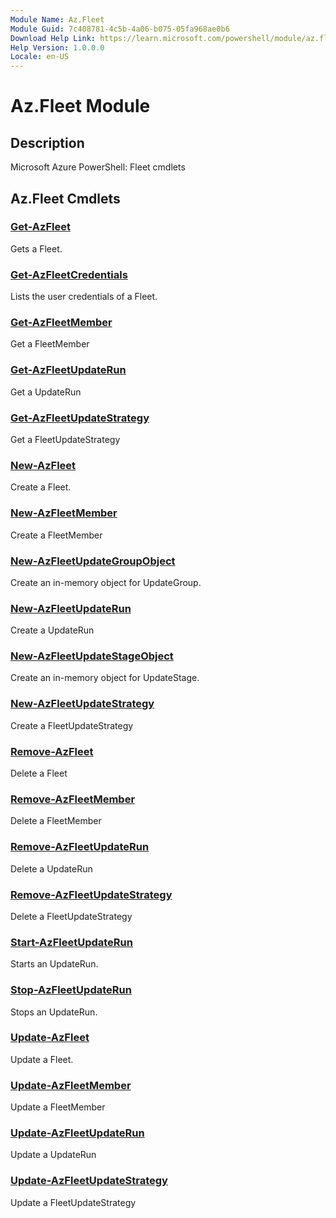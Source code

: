 ```yaml
---
Module Name: Az.Fleet
Module Guid: 7c408781-4c5b-4a06-b075-05fa968ae0b6
Download Help Link: https://learn.microsoft.com/powershell/module/az.fleet
Help Version: 1.0.0.0
Locale: en-US
---
```


# Az.Fleet Module
## Description
Microsoft Azure PowerShell: Fleet cmdlets

## Az.Fleet Cmdlets
### [Get-AzFleet](Get-AzFleet.md)
Gets a Fleet.

### [Get-AzFleetCredentials](Get-AzFleetCredentials.md)
Lists the user credentials of a Fleet.

### [Get-AzFleetMember](Get-AzFleetMember.md)
Get a FleetMember

### [Get-AzFleetUpdateRun](Get-AzFleetUpdateRun.md)
Get a UpdateRun

### [Get-AzFleetUpdateStrategy](Get-AzFleetUpdateStrategy.md)
Get a FleetUpdateStrategy

### [New-AzFleet](New-AzFleet.md)
Create a Fleet.

### [New-AzFleetMember](New-AzFleetMember.md)
Create a FleetMember

### [New-AzFleetUpdateGroupObject](New-AzFleetUpdateGroupObject.md)
Create an in-memory object for UpdateGroup.

### [New-AzFleetUpdateRun](New-AzFleetUpdateRun.md)
Create a UpdateRun

### [New-AzFleetUpdateStageObject](New-AzFleetUpdateStageObject.md)
Create an in-memory object for UpdateStage.

### [New-AzFleetUpdateStrategy](New-AzFleetUpdateStrategy.md)
Create a FleetUpdateStrategy

### [Remove-AzFleet](Remove-AzFleet.md)
Delete a Fleet

### [Remove-AzFleetMember](Remove-AzFleetMember.md)
Delete a FleetMember

### [Remove-AzFleetUpdateRun](Remove-AzFleetUpdateRun.md)
Delete a UpdateRun

### [Remove-AzFleetUpdateStrategy](Remove-AzFleetUpdateStrategy.md)
Delete a FleetUpdateStrategy

### [Start-AzFleetUpdateRun](Start-AzFleetUpdateRun.md)
Starts an UpdateRun.

### [Stop-AzFleetUpdateRun](Stop-AzFleetUpdateRun.md)
Stops an UpdateRun.

### [Update-AzFleet](Update-AzFleet.md)
Update a Fleet.

### [Update-AzFleetMember](Update-AzFleetMember.md)
Update a FleetMember

### [Update-AzFleetUpdateRun](Update-AzFleetUpdateRun.md)
Update a UpdateRun

### [Update-AzFleetUpdateStrategy](Update-AzFleetUpdateStrategy.md)
Update a FleetUpdateStrategy

